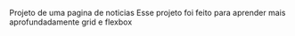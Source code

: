 Projeto de uma pagina de noticias
Esse projeto foi feito para aprender mais aprofundadamente grid e flexbox
